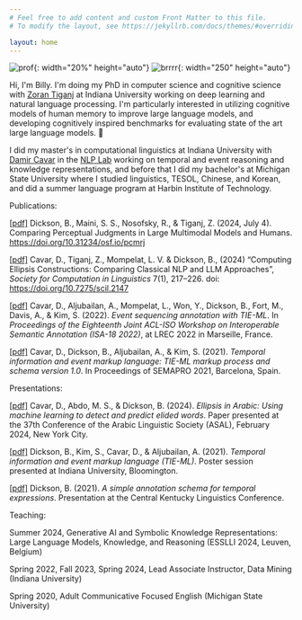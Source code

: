 ```yaml
---
# Feel free to add content and custom Front Matter to this file.
# To modify the layout, see https://jekyllrb.com/docs/themes/#overriding-theme-defaults

layout: home
---
```

![prof](../assets/images/prof.png){: width="20%" height="auto"}
![brrrr](../assets/images/brrrr.jpg){: width="250" height="auto"}

Hi, I'm Billy. I'm doing my PhD in computer science and cognitive science with [Zoran Tiganj](https://homes.luddy.indiana.edu/ztiganj/) at Indiana University working on deep learning and natural language processing. I'm particularly interested in utilizing cognitive models of human memory to improve large language models, and developing cognitively inspired benchmarks for evaluating state of the art large language models. 👻

I did my master's in computational linguistics at Indiana University with [Damir Cavar](https://damir.cavar.me/) in the [NLP Lab](https://nlp-lab.org/) working on temporal and event reasoning and knowledge representations, and before that I did my bachelor's at Michigan State University where I studied linguistics, TESOL, Chinese, and Korean, and did a summer language program at Harbin Institute of Technology.

Publications:

[[pdf]](https://osf.io/preprints/psyarxiv/pcmrj) Dickson, B., Maini, S. S., Nosofsky, R., & Tiganj, Z. (2024, July 4). Comparing Perceptual Judgments in Large Multimodal Models and Humans. https://doi.org/10.31234/osf.io/pcmrj

[[pdf]](https://openpublishing.library.umass.edu/scil/article/id/2147/) Cavar, D., Tiganj, Z., Mompelat, L. V. & Dickson, B., (2024) “Computing Ellipsis Constructions: Comparing Classical NLP and LLM Approaches”, *Society for Computation in Linguistics* 7(1), 217–226. doi: https://doi.org/10.7275/scil.2147

[[pdf]](https://sigsem.uvt.nl/isa18/ISA-18_32_Paper.pdf) Cavar, D., Aljubailan, A., Mompelat, L., Won, Y., Dickson, B., Fort, M., Davis, A., & Kim, S. (2022). *Event sequencing annotation with TIE-ML*. In *Proceedings of the Eighteenth Joint ACL-ISO Workshop on Interoperable Semantic Annotation (ISA-18 2022)*, at LREC 2022 in Marseille, France.

[[pdf]](https://arxiv.org/abs/2109.13892) Cavar, D., Dickson, B., Aljubailan, A., & Kim, S. (2021). *Temporal information and event markup language: TIE-ML markup process and schema version 1.0*. In Proceedings of SEMAPRO 2021, Barcelona, Spain.

Presentations:

[[pdf]](https://nlp-lab.org/publications/Ellipsis_IU.pdf) Cavar, D., Abdo, M. S., & Dickson, B. (2024). *Ellipsis in Arabic: Using machine learning to detect and predict elided words*. Paper presented at the 37th Conference of the Arabic Linguistic Society (ASAL), February 2024, New York City.

[[pdf]](https://nlp-lab.org/timeevents/TIEML_Poster_8_27.pdf) Dickson, B., Kim, S., Cavar, D., & Aljubailan, A. (2021). *Temporal information and event markup language (TIE-ML)*. Poster session presented at Indiana University, Bloomington.

[[pdf]](../assets/Dickson_Time_CKLiC_21.pdf) Dickson, B. (2021). *A simple annotation schema for temporal expressions*. Presentation at the Central Kentucky Linguistics Conference.

Teaching:

Summer 2024, Generative AI and Symbolic Knowledge Representations: Large Language Models, Knowledge, and Reasoning (ESSLLI 2024, Leuven, Belgium)

Spring 2022, Fall 2023, Spring 2024, Lead Associate Instructor, Data Mining (Indiana University)

Spring 2020, Adult Communicative Focused English (Michigan State University)